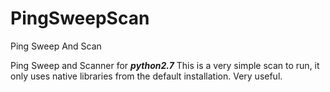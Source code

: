 # PingSweepScan
Ping Sweep And Scan

Ping Sweep and Scanner for ***python2.7***
This is a very simple scan to run, it only uses native libraries from the default installation.
Very useful.

